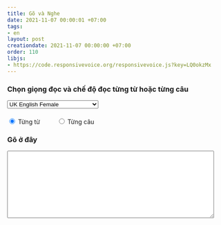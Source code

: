 ```yaml
---
title: Gõ và Nghe
date: 2021-11-07 00:00:01 +07:00
tags:
- en
layout: post
creationdate: 2021-11-07 00:00:00 +07:00
order: 110
libjs:
- https://code.responsivevoice.org/responsivevoice.js?key=LQ0okzMx
---
```


<style>
    textarea { 
      width:95%;
      max-width:95%;
      padding: 5px;
      font-family: 'Lora', serif;
      font-size: 16px;  
    }
    #textTranslate{
      color: green;
    }
    #action{
      margin-top: 20px;
    }
    #sentence{
      margin-left: 40px;
    }
</style>
<h3>Chọn giọng đọc và chế độ đọc từng từ hoặc từng câu</h3>
<select id="voiceselection" onchange="responsiveVoice.setDefaultVoice(this.value);" class="input input--dropdown js--animations">
  <option value="UK English Female">UK English Female</option>
  <option value="UK English Male">UK English Male</option>
  <option value="US English Female">US English Female</option>
  <option value="US English Male">US English Male</option>
  <option value="Arabic Male">Arabic Male</option>
  <option value="Arabic Female">Arabic Female</option>
  <option value="Armenian Male">Armenian Male</option>
  <option value="Australian Female">Australian Female</option>
  <option value="Australian Male">Australian Male</option>
  <option value="Bangla Bangladesh Female">Bangla Bangladesh Female</option>
  <option value="Bangla Bangladesh Male">Bangla Bangladesh Male</option>
  <option value="Bangla India Female">Bangla India Female</option>
  <option value="Bangla India Male">Bangla India Male</option>
  <option value="Brazilian Portuguese Female">Brazilian Portuguese Female</option>
  <option value="Chinese Female">Chinese Female</option>
  <option value="Chinese Male">Chinese Male</option>
  <option value="Chinese (Hong Kong) Female">Chinese (Hong Kong) Female</option>
  <option value="Chinese (Hong Kong) Male">Chinese (Hong Kong) Male</option>
  <option value="Chinese Taiwan Female">Chinese Taiwan Female</option>
  <option value="Chinese Taiwan Male">Chinese Taiwan Male</option>
  <option value="Czech Female">Czech Female</option>
  <option value="Danish Female">Danish Female</option>
  <option value="Deutsch Female">Deutsch Female</option>
  <option value="Deutsch Male">Deutsch Male</option>
  <option value="Dutch Female">Dutch Female</option>
  <option value="Dutch Male">Dutch Male</option>
  <option value="Estonian Male">Estonian Male</option>
  <option value="Filipino Female">Filipino Female</option>
  <option value="Finnish Female">Finnish Female</option>
  <option value="French Female">French Female</option>
  <option value="French Male">French Male</option>
  <option value="French Canadian Female">French Canadian Female</option>
  <option value="French Canadian Male">French Canadian Male</option>
  <option value="Greek Female">Greek Female</option>
  <option value="Hindi Female">Hindi Female</option>
  <option value="Hindi Male">Hindi Male</option>
  <option value="Hungarian Female">Hungarian Female</option>
  <option value="Indonesian Female">Indonesian Female</option>
  <option value="Indonesian Male">Indonesian Male</option>
  <option value="Italian Female">Italian Female</option>
  <option value="Italian Male">Italian Male</option>
  <option value="Japanese Female">Japanese Female</option>
  <option value="Japanese Male">Japanese Male</option>
  <option value="Korean Female">Korean Female</option>
  <option value="Korean Male">Korean Male</option>
  <option value="Latin Male">Latin Male</option>
  <option value="Nepali">Nepali</option>
  <option value="Norwegian Female">Norwegian Female</option>
  <option value="Norwegian Male">Norwegian Male</option>
  <option value="Polish Female">Polish Female</option>
  <option value="Polish Male">Polish Male</option>
  <option value="Portuguese Female">Portuguese Female</option>
  <option value="Portuguese Male">Portuguese Male</option>
  <option value="Romanian Female">Romanian Female</option>
  <option value="Russian Female">Russian Female</option>
  <option value="Sinhala">Sinhala</option>
  <option value="Slovak Female">Slovak Female</option>
  <option value="Spanish Female">Spanish Female</option>
  <option value="Spanish Latin American Female">Spanish Latin American Female</option>
  <option value="Spanish Latin American Male">Spanish Latin American Male</option>
  <option value="Swedish Female">Swedish Female</option>
  <option value="Swedish Male">Swedish Male</option>
  <option value="Tamil Female">Tamil Female</option>
  <option value="Tamil Male">Tamil Male</option>
  <option value="Thai Female">Thai Female</option>
  <option value="Thai Male">Thai Male</option>
  <option value="Turkish Female">Turkish Female</option>
  <option value="Turkish Male">Turkish Male</option>
  <option value="Ukrainian Female">Ukrainian Female</option>
  <option value="Vietnamese Female">Vietnamese Female</option>
  <option value="Vietnamese Male">Vietnamese Male</option>
  <option value="Afrikaans Male">Afrikaans Male</option>
  <option value="Albanian Male">Albanian Male</option>
  <option value="Bosnian Male">Bosnian Male</option>
  <option value="Catalan Male">Catalan Male</option>
  <option value="Croatian Male">Croatian Male</option>
  <option value="Esperanto Male">Esperanto Male</option>
  <option value="Icelandic Female">Icelandic Female</option>
  <option value="Latvian Male">Latvian Male</option>
  <option value="Macedonian Male">Macedonian Male</option>
  <option value="Moldavian Female">Moldavian Female</option>
  <option value="Montenegrin Male">Montenegrin Male</option>
  <option value="Serbian Male">Serbian Male</option>
  <option value="Serbo-Croatian Male">Serbo-Croatian Male</option>
  <option value="Swahili Male">Swahili Male</option>
  <option value="Welsh Male">Welsh Male</option>
  <option value="Fallback UK Female">Fallback UK Female</option>
  <option value="UK English Female">UK English Female</option>
  <option value="UK English Male">UK English Male</option>
  <option value="US English Female">US English Female</option>
  <option value="US English Male">US English Male</option>
  <option value="Arabic Male">Arabic Male</option>
  <option value="Arabic Female">Arabic Female</option>
  <option value="Armenian Male">Armenian Male</option>
  <option value="Australian Female">Australian Female</option>
  <option value="Australian Male">Australian Male</option>
  <option value="Bangla Bangladesh Female">Bangla Bangladesh Female</option>
  <option value="Bangla Bangladesh Male">Bangla Bangladesh Male</option>
  <option value="Bangla India Female">Bangla India Female</option>
  <option value="Bangla India Male">Bangla India Male</option>
  <option value="Brazilian Portuguese Female">Brazilian Portuguese Female</option>
  <option value="Chinese Female">Chinese Female</option>
  <option value="Chinese Male">Chinese Male</option>
  <option value="Chinese (Hong Kong) Female">Chinese (Hong Kong) Female</option>
  <option value="Chinese (Hong Kong) Male">Chinese (Hong Kong) Male</option>
  <option value="Chinese Taiwan Female">Chinese Taiwan Female</option>
  <option value="Chinese Taiwan Male">Chinese Taiwan Male</option>
  <option value="Czech Female">Czech Female</option>
  <option value="Danish Female">Danish Female</option>
  <option value="Deutsch Female">Deutsch Female</option>
  <option value="Deutsch Male">Deutsch Male</option>
  <option value="Dutch Female">Dutch Female</option>
  <option value="Dutch Male">Dutch Male</option>
  <option value="Estonian Male">Estonian Male</option>
  <option value="Filipino Female">Filipino Female</option>
  <option value="Finnish Female">Finnish Female</option>
  <option value="French Female">French Female</option>
  <option value="French Male">French Male</option>
  <option value="French Canadian Female">French Canadian Female</option>
  <option value="French Canadian Male">French Canadian Male</option>
  <option value="Greek Female">Greek Female</option>
  <option value="Hindi Female">Hindi Female</option>
  <option value="Hindi Male">Hindi Male</option>
  <option value="Hungarian Female">Hungarian Female</option>
  <option value="Indonesian Female">Indonesian Female</option>
  <option value="Indonesian Male">Indonesian Male</option>
  <option value="Italian Female">Italian Female</option>
  <option value="Italian Male">Italian Male</option>
  <option value="Japanese Female">Japanese Female</option>
  <option value="Japanese Male">Japanese Male</option>
  <option value="Korean Female">Korean Female</option>
  <option value="Korean Male">Korean Male</option>
  <option value="Latin Male">Latin Male</option>
  <option value="Nepali">Nepali</option>
  <option value="Norwegian Female">Norwegian Female</option>
  <option value="Norwegian Male">Norwegian Male</option>
  <option value="Polish Female">Polish Female</option>
  <option value="Polish Male">Polish Male</option>
  <option value="Portuguese Female">Portuguese Female</option>
  <option value="Portuguese Male">Portuguese Male</option>
  <option value="Romanian Female">Romanian Female</option>
  <option value="Russian Female">Russian Female</option>
  <option value="Sinhala">Sinhala</option>
  <option value="Slovak Female">Slovak Female</option>
  <option value="Spanish Female">Spanish Female</option>
  <option value="Spanish Latin American Female">Spanish Latin American Female</option>
  <option value="Spanish Latin American Male">Spanish Latin American Male</option>
  <option value="Swedish Female">Swedish Female</option>
  <option value="Swedish Male">Swedish Male</option>
  <option value="Tamil Female">Tamil Female</option>
  <option value="Tamil Male">Tamil Male</option>
  <option value="Thai Female">Thai Female</option>
  <option value="Thai Male">Thai Male</option>
  <option value="Turkish Female">Turkish Female</option>
  <option value="Turkish Male">Turkish Male</option>
  <option value="Ukrainian Female">Ukrainian Female</option>
  <option value="Vietnamese Female">Vietnamese Female</option>
  <option value="Vietnamese Male">Vietnamese Male</option>
  <option value="Afrikaans Male">Afrikaans Male</option>
  <option value="Albanian Male">Albanian Male</option>
  <option value="Bosnian Male">Bosnian Male</option>
  <option value="Catalan Male">Catalan Male</option>
  <option value="Croatian Male">Croatian Male</option>
  <option value="Esperanto Male">Esperanto Male</option>
  <option value="Icelandic Female">Icelandic Female</option>
  <option value="Latvian Male">Latvian Male</option>
  <option value="Macedonian Male">Macedonian Male</option>
  <option value="Moldavian Female">Moldavian Female</option>
  <option value="Montenegrin Male">Montenegrin Male</option>
  <option value="Serbian Male">Serbian Male</option>
  <option value="Serbo-Croatian Male">Serbo-Croatian Male</option>
  <option value="Swahili Male">Swahili Male</option>
  <option value="Welsh Male">Welsh Male</option>
  <option value="Fallback UK Female">Fallback UK Female</option>
</select>
<div id="action">
<input type="radio" id="word" name="action_type" value="WORD" checked />
<label for="word">Từng từ</label>
<input type="radio" id="sentence" name="action_type" value="SENTENCE" />
<label for="sentence">Từng câu</label><br />
</div>
<h3 id="textTranslate"></h3>
<!-- <textarea id="" rows="5" cols="50"></textarea> -->
<h3>Gõ ở đây</h3>
<textarea id="MyText" rows="8" cols="50" onkeyup="Go(event);"></textarea>
<br />

<script>
  function Go(e) {
    var actionType = document.querySelector('input[name="action_type"]:checked').value;
    New = document.getElementById("MyText").value;
    var data = New.slice(-1);
    if(e.key == "Backspace")return;
    if (actionType == "WORD") {
      if (e.keyCode == 32 || data == " ") {
        var Old = getLastWord(New);
        translateText(Old)
        responsiveVoice.speak(Old);
      }
    } else {
      if (e.keyCode == 49 || e.keyCode == 191 || e.keyCode == 190 || data == "." || data == "!" || data == "?") {
        var text = New.match(/[^\.!\?]+[\.!\?]+/g).slice(-1)[0];
        translateText(text)
        responsiveVoice.speak(text);
      }
    }
  }
  function translateText(text){
    console.log("translate");
    fetch('http://translate.googleapis.com/translate_a/single?client=gtx&sl=auto&tl=vi&dt=t&q='+text)
  .then(response => response.json())
  .then(data => {
    console.log(data);
    document.getElementById("textTranslate").innerHTML = data[0][0][0] 
    });
  }

  function getLastWord(words) {
    var n = words.trim().split(" ");
    return n[n.length - 1];
	}
</script>
